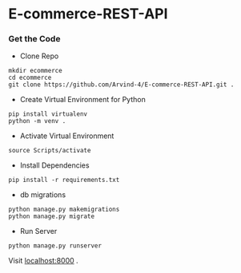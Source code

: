# E-commerce-REST-API

### Get the Code

- Clone Repo

```
mkdir ecommerce
cd ecommerce
git clone https://github.com/Arvind-4/E-commerce-REST-API.git .
```
- Create Virtual Environment for Python

```
pip install virtualenv
python -m venv .
```

- Activate Virtual Environment

```
source Scripts/activate
```

- Install Dependencies

```
pip install -r requirements.txt
```


- db migrations

```
python manage.py makemigrations
python manage.py migrate
```


- Run Server 
```
python manage.py runserver
```

Visit [localhost:8000](http://localhost:8000) .
